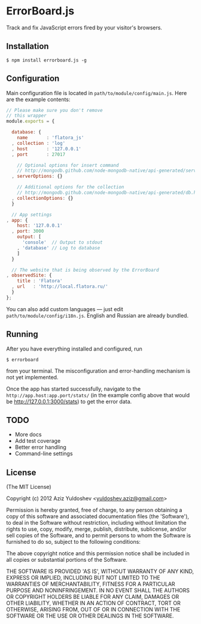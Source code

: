 # ErrorBoard.js

Track and fix JavaScript errors fired by your visitor's browsers.

## Installation

	$ npm install errorboard.js -g

## Configuration

Main configuration file is located in `path/to/module/config/main.js`. Here are the example contents:

```js
// Please make sure you don't remove
// this wrapper
module.exports = {

  database: {
    name       : 'flatora_js'
  , collection : 'log'
  , host       : '127.0.0.1'
  , port       : 27017

    // Optional options for insert command
    // http://mongodb.github.com/node-mongodb-native/api-generated/server.html#Server
  , serverOptions: {}

    // Additional options for the collection
    // http://mongodb.github.com/node-mongodb-native/api-generated/db.html#Db
  , collectionOptions: {}
  }

  // App settings
, app: {
    host: '127.0.0.1'
  , port: 3000
    output: [
      'console'  // Output to stdout
    , 'database' // Log to database
    ]
  }

  // The website that is being observed by the ErrorBoard
, observedSite: {
    title : 'Flatora'
  , url   : 'http://local.flatora.ru/'
  }
};
```

You can also add custom languages — just edit `path/to/module/config/i18n.js`. English and Russian are already bundled.

## Running

After you have everything installed and configured, run

	$ errorboard

from your terminal. The misconfiguration and error-handling mechanism is not yet implemented.

Once the app has started successfully, navigate to the `http://app.host:app.port/stats/` (in the example config above that would be http://127.0.0.1:3000/stats) to get the error data.

## TODO

* More docs
* Add test coverage
* Better error handling
* Command-line settings

## License

(The MIT License)

Copyright (c) 2012 Aziz Yuldoshev &lt;yuldoshev.aziz@gmail.com&gt;

Permission is hereby granted, free of charge, to any person obtaining
a copy of this software and associated documentation files (the
'Software'), to deal in the Software without restriction, including
without limitation the rights to use, copy, modify, merge, publish,
distribute, sublicense, and/or sell copies of the Software, and to
permit persons to whom the Software is furnished to do so, subject to
the following conditions:

The above copyright notice and this permission notice shall be
included in all copies or substantial portions of the Software.

THE SOFTWARE IS PROVIDED 'AS IS', WITHOUT WARRANTY OF ANY KIND,
EXPRESS OR IMPLIED, INCLUDING BUT NOT LIMITED TO THE WARRANTIES OF
MERCHANTABILITY, FITNESS FOR A PARTICULAR PURPOSE AND NONINFRINGEMENT.
IN NO EVENT SHALL THE AUTHORS OR COPYRIGHT HOLDERS BE LIABLE FOR ANY
CLAIM, DAMAGES OR OTHER LIABILITY, WHETHER IN AN ACTION OF CONTRACT,
TORT OR OTHERWISE, ARISING FROM, OUT OF OR IN CONNECTION WITH THE
SOFTWARE OR THE USE OR OTHER DEALINGS IN THE SOFTWARE.

